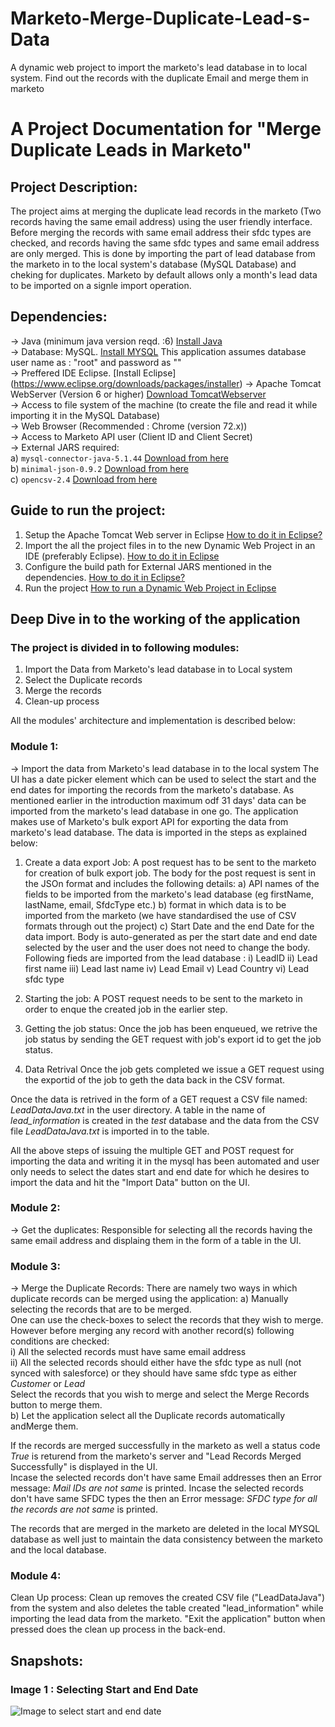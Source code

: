 # Marketo-Merge-Duplicate-Lead-s-Data
A dynamic web project to import the marketo's lead database in to local system. Find out the records with the duplicate Email and merge them in marketo

# A Project Documentation for "Merge Duplicate Leads in Marketo"

## Project Description:
The project aims at merging the duplicate lead records in the marketo (Two records having the same email address) using the user friendly interface. Before merging the records with same email address their sfdc types are checked, and records having the same sfdc types and same email address are only merged.
This is done by importing the part of lead database from the marketo in to the local system's database (MySQL Database) and cheking for duplicates. Marketo by default allows only a month's lead data to be imported on a signle import operation. 

## Dependencies:
-> Java (minimum java version reqd. :6)  [Install Java](https://www.java.com/en/download/) <br/>
-> Database: MySQL. [Install MYSQL](https://dev.mysql.com/doc/mysql-installation-excerpt/5.5/en/windows-install-archive.html) This application assumes database user name as : "root" and password as ""<br/>
-> Preffered IDE Eclipse. [Install Eclipse] (https://www.eclipse.org/downloads/packages/installer) 
-> Apache Tomcat WebServer (Version 6 or higher) [Download TomcatWebserver](https://tomcat.apache.org/download-80.cgi)<br/>
-> Access to file system of the machine (to create the file and read it while importing it in the MySQL Database)<br/>
-> Web Browser (Recommended : Chrome (version 72.x))<br/>
-> Access to Marketo API user (Client ID and Client Secret) <br/>
-> External JARS required: <br/>
    a) `mysql-connector-java-5.1.44` [Download from here](https://repo1.maven.org/maven2/mysql/mysql-connector-java/5.1.44/mysql-connector-java-5.1.44.jar) <br/>
    b) `minimal-json-0.9.2` [Download from here](https://repo1.maven.org/maven2/com/eclipsesource/minimal-json/minimal-json/0.9.2/minimal-json-0.9.2.jar) <br/>
    c) `opencsv-2.4` [Download from here](https://repo1.maven.org/maven2/au/com/bytecode/opencsv/2.4/opencsv-2.4.jar) <br/>
    
## Guide to run the project:
1) Setup the Apache Tomcat Web server in Eclipse [How to do it in Eclipse?](https://crunchify.com/step-by-step-guide-to-setup-and-install-apache-tomcat-server-in-eclipse-development-environment-ide/) <br/>
4) Import the all the project files in to the new Dynamic Web Project in an IDE (preferably Eclipse).  [How to do it in Eclipse](https://help.eclipse.org/neon/index.jsp?topic=%2Forg.eclipse.stardust.docs.wst%2Fhtml%2Fwst-integration%2Fdynamic-web-proj.html) <br/>
3) Configure the build path for External JARS mentioned in the dependencies. [How to do it in Eclipse?](https://stackoverflow.com/questions/3280353/how-to-import-a-jar-in-eclipse) <br/>
4) Run the project [How to run a Dynamic Web Project in Eclipse](http://www.srccodes.com/p/article/2/JSP-Hello-World-Program-using-Eclipse-IDE-and-Tomcat-web-server) <br/>

## Deep Dive in to the working of the application

### The project is divided in to following modules:
1) Import the Data from Marketo's lead database in to Local system<br/>
2) Select the Duplicate records<br/>
3) Merge the records<br/>
4) Clean-up process<br/>

All the modules' architecture and implementation is described below:

### Module 1:
-> Import the data from Marketo's lead database in to the local system
The UI has a date picker element which can be used to select the start and the end dates for importing the records from the marketo's database. As mentioned earlier in the introduction maximum odf 31 days' data can be imported from the marketo's lead database in one go. The application makes use of Marketo's bulk export API for exporting the data from marketo's lead database. The data is imported in the  steps as explained below:

1) Create a data export Job: 
A post request has to be sent to the marketo for creation of bulk export job. The body for the post request is sent in the JSOn format and includes the following details:
a) API names of the fields to be imported from the marketo's lead database (eg firstName, lastName, email, SfdcType etc.)
b) format in which data is to be imported from the marketo (we have standardised the use of CSV formats through out the project)
c) Start Date and the end Date for the data import.
Body is auto-generated as per the start date and end date selected by the user and the user does not need to change the body. Following fieds are imported from the lead database :
i)   LeadID 
ii)  Lead first name
iii) Lead last name
iv)  Lead Email 
v)   Lead Country 
vi)  Lead sfdc type 

2) Starting the job: 
A POST request needs to be sent to the marketo in order to enque the created job in the earlier step.

3) Getting the job status:
Once the job has been enqueued, we retrive the job status by sending the GET request with job's export id to get the job status. 

4) Data Retrival
Once the job gets completed we issue a GET request using the exportid of the job to geth the data back in the CSV format.

Once the data is retrived in the form of a GET request a CSV file named: *LeadDataJava.txt* in the user directory. A table in the name of *lead_information* is created in the *test* database and the data from the CSV file *LeadDataJava.txt* is imported in to the table. 

All the above steps of issuing the multiple GET and POST request for importing the data and writing it in the mysql has been automated and user only needs to select the dates start and end date for which he desires to import the data and hit the "Import Data" button on the UI. 

### Module 2:
-> Get the duplicates:
Responsible for selecting all the records having the same email address and displaing them in the form of a table in the UI.

### Module 3:
-> Merge the Duplicate Records:
There are namely two ways in which duplicate records can be merged using the application:
a) Manually selecting the records that are to be merged. <br/>
One can use the check-boxes to select the records that they wish to merge. However before merging any record with another record(s) following conditions are checked: <br/>
i) All the selected records must have same email address <br/>
ii) All the selected records should either have the sfdc type as null (not synced with salesforce) or they should have same sfdc type as either *Customer* or *Lead* <br/>
Select the records that you wish to merge and select the Merge Records button to merge them. <br/>
b) Let the application select all the Duplicate records automatically andMerge them. <br/>

If the records are merged successfully in the marketo as well a status code *True* is returend from the marketo's server and "Lead Records Merged Successfully" is displayed in the UI. <br/>
Incase the selected records don't have same Email addresses then an Error message: *Mail IDs are not same* is printed.
Incase the selected records don't have same SFDC types the then an Error message: *SFDC type for all the records are not same* is printed.<br/>

The records that are merged in the marketo are deleted in the local MYSQL database as well just to maintain the data consistency between the marketo and the local database.<br/>

### Module 4: 
Clean Up process: 
Clean up removes the created CSV file ("LeadDataJava") from the system and also deletes the table created "lead_information" while importing the lead data from the marketo. "Exit the application" button when pressed does the clean up process in the back-end.


## Snapshots:

### Image 1 : Selecting Start and End Date

![Image to select start and end date](https://drive.google.com/open?id=1uqtCiiZE8PFO96w7kAOOXaNoJpvY-9mD) <br/>

